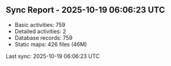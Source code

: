## Sync Report - 2025-10-19 06:06:23 UTC

- Basic activities: 759
- Detailed activities: 2
- Database records: 759
- Static maps: 426 files (46M)

Last sync: 2025-10-19 06:06:23 UTC
